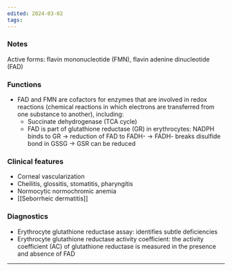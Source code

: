 ```yaml
---
edited: 2024-03-02
tags:
---
```

### Notes
Active forms: flavin mononucleotide (FMN), flavin adenine dinucleotide (FAD)

### Functions
- FAD and FMN are cofactors for enzymes that are involved in redox reactions (chemical reactions in which electrons are transferred from one substance to another), including:
	- Succinate dehydrogenase (TCA cycle)
	- FAD is part of glutathione reductase (GR) in erythrocytes: NADPH binds to GR → reduction of FAD to FADH- → FADH- breaks disulfide bond in GSSG → GSR can be reduced
### Clinical features
- Corneal vascularization
- Cheilitis, glossitis, stomatitis, pharyngitis 
- Normocytic normochromic anemia
- [[Seborrheic dermatitis]]

### Diagnostics
- Erythrocyte glutathione reductase assay: identifies subtle deficiencies
- Erythrocyte glutathione reductase activity coefficient: the activity coefficient (AC) of glutathione reductase is measured in the presence and absence of FAD 

---
